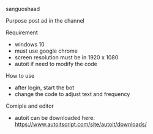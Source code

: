 sanguoshaad

Purpose
post ad in the channel

Requirement
- windows 10
- must use google chrome
- screen resolution must be in 1920 x 1080
- autoit if need to modify the code

How to use
- after login, start the bot
- change the code to adjust text and frequency

Comiple and editor
- autoit can be downloaded here: https://www.autoitscript.com/site/autoit/downloads/
